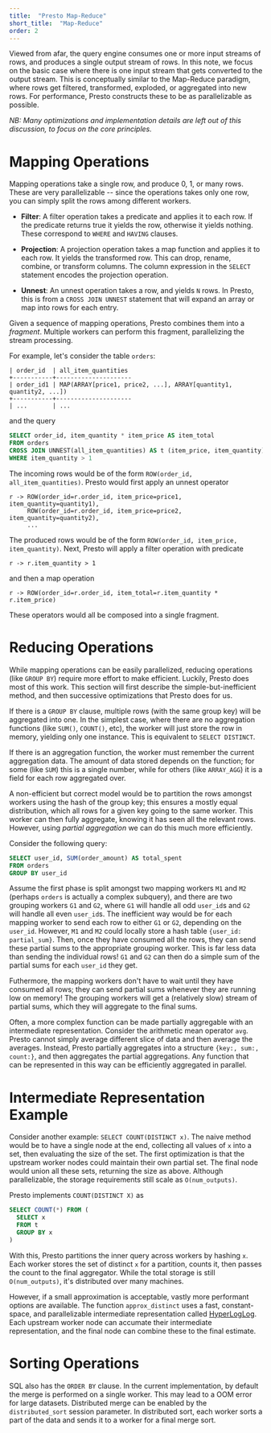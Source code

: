 ```yaml
---
title:  "Presto Map-Reduce"
short_title:  "Map-Reduce"
order: 2
---
```


Viewed from afar, the query engine consumes one or more input streams of rows,
and produces a single output stream of rows.  In this note, we focus on the
basic case where there is one input stream that gets converted to the output
stream.  This is conceptually similar to the Map-Reduce paradigm, where rows get
filtered, transformed, exploded, or aggregated into new rows.  For performance,
Presto constructs these to be as parallelizable as possible.

_NB: Many optimizations and implementation details are left out of this
discussion, to focus on the core principles._

Mapping Operations
==================
Mapping operations take a single row, and produce 0, 1, or many rows. These are
very parallelizable -- since the operations takes only one row, you can simply
split the rows among different workers.

* **Filter**: A filter operation takes a predicate and applies it to each row.
  If the predicate returns true it yields the row, otherwise it yields nothing.
  These correspond to `WHERE` and `HAVING` clauses.

* **Projection**: A projection operation takes a map function and applies it to
  each row.  It yields the transformed row.  This can drop, rename, combine, or
  transform columns.  The column expression in the `SELECT` statement encodes
  the projection operation.

* **Unnest**: An unnest operation takes a row, and yields `N` rows.  In
  Presto, this is from a `CROSS JOIN UNNEST` statement that will expand an array
  or map into rows for each entry.

Given a sequence of mapping operations, Presto combines them into a _fragment_.
Multiple workers can perform this fragment, parallelizing the stream processing.

For example, let's consider the table `orders`:

```
| order_id  | all_item_quantities
+-----------+---------------------
| order_id1 | MAP(ARRAY[price1, price2, ...], ARRAY[quantity1, quantity2, ...])
+-----------+---------------------
| ...       | ...
```

and the query

```sql
SELECT order_id, item_quantity * item_price AS item_total
FROM orders
CROSS JOIN UNNEST(all_item_quantities) AS t (item_price, item_quantity)
WHERE item_quantity > 1
```

The incoming rows would be of the form `ROW(order_id, all_item_quantities)`.
Presto would first apply an unnest operator

```
r -> ROW(order_id=r.order_id, item_price=price1, item_quantity=quantity1),
     ROW(order_id=r.order_id, item_price=price2, item_quantity=quantity2),
     ...
```

The produced rows would be of the form `ROW(order_id, item_price, item_quantity)`.
Next, Presto will apply a filter operation with predicate

```
r -> r.item_quantity > 1
```

and then a map operation

```
r -> ROW(order_id=r.order_id, item_total=r.item_quantity * r.item_price)
```

These operators would all be composed into a single fragment.

Reducing Operations
===================
While mapping operations can be easily parallelized, reducing operations (like
`GROUP BY`) require more effort to make efficient.  Luckily, Presto does most of
this work.  This section will first describe the simple-but-inefficient method,
and then successive optimizations that Presto does for us.

If there is a `GROUP BY` clause, multiple rows (with the same group key) will be
aggregated into one.  In the simplest case, where there are no aggregation
functions (like `SUM()`, `COUNT()`, etc), the worker will just store the row in
memory, yielding only one instance.  This is equivalent to `SELECT DISTINCT`.

If there is an aggregation function, the worker must remember the current
aggregation data.  The amount of data stored depends on the function; for some
(like `SUM`) this is a single number, while for others (like `ARRAY_AGG`) it is
a field for each row aggregated over.

A non-efficient but correct model would be to partition the rows amongst workers
using the hash of the group key; this ensures a mostly equal distribution, which
all rows for a given key going to the same worker. This worker can then fully
aggregate, knowing it has seen all the relevant rows.  However, using
_partial aggregation_ we can do this much more efficiently.

Consider the following query:
```sql
SELECT user_id, SUM(order_amount) AS total_spent
FROM orders
GROUP BY user_id
```

Assume the first phase is split amongst two mapping workers `M1` and `M2`
(perhaps `orders` is actually a complex subquery), and there are two grouping
workers `G1` and `G2`, where `G1` will handle all odd `user_id`s and `G2` will
handle all even `user_id`s.  The inefficient way would be for each mapping
worker to send each row to either `G1` or `G2`, depending on the `user_id`.
However, `M1` and `M2` could locally store a hash table `{user_id:
partial_sum}`.  Then, once they have consumed all the rows, they can send these
partial sums to the appropriate grouping worker.  This is far less data than
sending the individual rows!  `G1` and `G2` can then do a simple sum of the
partial sums for each `user_id` they get.

Futhermore, the mapping workers don't have to wait until they have consumed all
rows; they can send partial sums whenever they are running low on memory! The
grouping workers will get a (relatively slow) stream of partial sums, which they
will aggregate to the final sums.

Often, a more complex function can be made partially aggregable with an
intermediate representation.  Consider the arithmetic mean operator `avg`.
Presto cannot simply average different slice of data and then average the
averages. Instead, Presto partially aggregates into a structure `{key:, sum:,
count:}`, and then aggregates the partial aggregations.  Any function that can
be represented in this way can be efficiently aggregated in parallel.

Intermediate Representation Example
===================================
Consider another example: `SELECT COUNT(DISTINCT x)`.  The naive method would be
to have a single node at the end, collecting all values of `x` into a set, then
evaluating the size of the set.  The first optimization is that the upstream
worker nodes could maintain their own partial set.  The final node would union
all these sets, returning the size as above.  Although parallelizable, the
storage requirements still scale as `O(num_outputs)`.

Presto implements `COUNT(DISTINCT X)` as
```sql
SELECT COUNT(*) FROM (
  SELECT x
  FROM t
  GROUP BY x
)
```
With this, Presto partitions the inner query across workers by hashing `x`.
Each worker stores the set of distinct `x` for a partition, counts it, then
passes the count to the final aggregator.  While the total storage is still
`O(num_outputs)`, it's distributed over many machines.

However, if a small approximation is acceptable, vastly more performant options
are available.  The function `approx_distinct` uses a fast, constant-space,
and parallelizable intermediate representation called
[HyperLogLog](https://en.wikipedia.org/wiki/HyperLogLog).
Each upstream worker node can accumate their intermediate representation, and
the final node can combine these to the final estimate.

Sorting Operations
==================
SQL also has the `ORDER BY` clause.  In the current implementation, by default
the merge is performed on a single worker.  This may lead to a OOM error for
large datasets.  Distributed merge can be enabled by the `distributed_sort`
session parameter.  In distributed sort, each worker sorts a part of the data
and sends it to a worker for a final merge sort.


[Presto Overview]: index "Presto Overview"
[Presto Map-Reduce]: presto-map-reduce "Presto Map-Reduce"
[Presto Joins]: presto-joins "Presto Joins"
[Presto Connectors]: presto-connectors "Presto Connectors"
